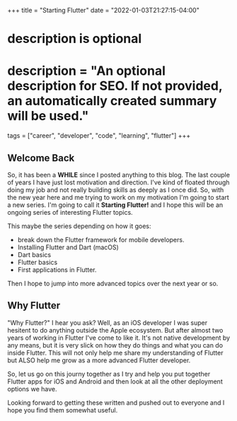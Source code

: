 +++
title = "Starting Flutter"
date = "2022-01-03T21:27:15-04:00"

#
# description is optional
#
# description = "An optional description for SEO. If not provided, an automatically created summary will be used."

tags = ["career", "developer", "code", "learning", "flutter"]
+++

## Welcome Back

So, it has been a <b>WHILE</b> since I posted anything to this blog. The last couple of years I have just lost motivation and direction. I've kind of floated through doing my job and not really building skills as deeply as I once did. So, with the new year here and me trying to work on my motivation I'm going to start a new series. I'm going to call it <b>Starting Flutter!</b> and I hope this will be an ongoing series of interesting Flutter topics.

This maybe the series depending on how it goes:

- break down the Flutter framework for mobile developers.
- Installing Flutter and Dart (macOS)
- Dart basics
- Flutter basics
- First applications in Flutter.

Then I hope to jump into more advanced topics over the next year or so.

## Why Flutter

"Why Flutter?" I hear you ask? Well, as an iOS developer I was super hesitent to do anything outside the Apple ecosystem. But after almost two years of working in Flutter I've come to like it. It's not native development by any means, but it is very slick on how they do things and what you can do inside Flutter. This will not only help me share my understanding of Flutter but ALSO help me grow as a more advanced Flutter developer.

So, let us go on this journy together as I try and help you put together Flutter apps for iOS and Android and then look at all the other deployment options we have.

Looking forward to getting these written and pushed out to everyone and I hope you find them somewhat useful.
